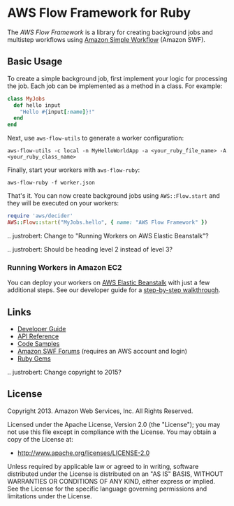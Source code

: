 # AWS Flow Framework for Ruby

The *AWS Flow Framework* is a library for creating background jobs and multistep
workflows using [Amazon Simple Workflow][swf] (Amazon SWF).

[swf]: http://aws.amazon.com/swf/


## Basic Usage

To create a simple background job, first implement your logic for processing the
job. Each job can be implemented as a method in a class. For example:

```ruby
class MyJobs
  def hello input
    "Hello #{input[:name]}!"
  end
end
```

Next, use `aws-flow-utils` to generate a worker configuration:

    aws-flow-utils -c local -n MyHelloWorldApp -a <your_ruby_file_name> -A <your_ruby_class_name>

Finally, start your workers with `aws-flow-ruby`:

    aws-flow-ruby -f worker.json

That's it. You can now create background jobs using `AWS::Flow.start` and they
will be executed on your workers:

```ruby
require 'aws/decider'
AWS::Flow::start("MyJobs.hello", { name: "AWS Flow Framework" })
```

.. justrobert: Change to "Running Workers on AWS Elastic Beanstalk"?

.. justrobert: Should be heading level 2 instead of level 3?

### Running Workers in Amazon EC2

You can deploy your workers on [AWS Elastic Beanstalk][eb] with just a few
additional steps. See our developer guide for a [step-by-step
walkthrough][eb-howto].

[eb]: https://aws.amazon.com/elasticbeanstalk/
[eb-howto]: http://docs.aws.amazon.com/amazonswf/latest/awsrbflowguide/eb-howto.html


## Links

* [Developer Guide](http://docs.aws.amazon.com/amazonswf/latest/awsrbflowguide/)
* [API Reference](http://docs.aws.amazon.com/amazonswf/latest/awsrbflowapi/frames.html)
* [Code Samples](http://aws.amazon.com/code/Amazon-SWF/3015904745387737)
* [Amazon SWF Forums][forums] (requires an AWS account and login)
* [Ruby Gems](http://rubygems.org/gems/aws-flow)

[forums]: https://forums.aws.amazon.com/forum.jspa?forumID=133

.. justrobert: Change copyright to 2015?

## License

Copyright 2013. Amazon Web Services, Inc. All Rights Reserved.

Licensed under the Apache License, Version 2.0 (the "License"); you may not use
this file except in compliance with the License. You may obtain a copy of the
License at:

* <http://www.apache.org/licenses/LICENSE-2.0>

Unless required by applicable law or agreed to in writing, software distributed
under the License is distributed on an "AS IS" BASIS, WITHOUT WARRANTIES OR
CONDITIONS OF ANY KIND, either express or implied. See the License for the
specific language governing permissions and limitations under the License.

